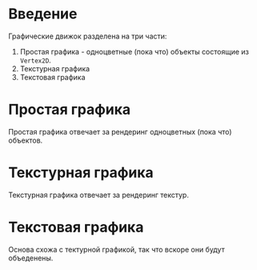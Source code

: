 # Введение

Графические движок разделена на три части:
1. Простая графика - одноцветные (пока что) объекты состоящие из `Vertex2D`.
2. Текстурная графика
3. Текстовая графика

# Простая графика

Простая графика отвечает за рендеринг одноцветных (пока что) объектов.

# Текстурная графика

Текстурная графика отвечает за рендеринг текстур.

# Текстовая графика

Основа схожа с тектурной графикой, так что вскоре они будут объеденены.